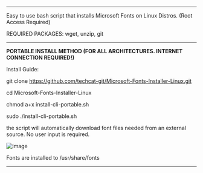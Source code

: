 ______________________________________________________________________________________________________________________________________________________
Easy to use bash script that installs Microsoft Fonts on Linux Distros.
(Root Access Required)

REQUIRED PACKAGES:
wget, unzip, git
______________________________________________________________________________________________________________________________________________________
**PORTABLE INSTALL METHOD (FOR ALL ARCHITECTURES. INTERNET CONNECTION REQUIRED!)**

Install Guide:

git clone https://github.com/techcat-git/Microsoft-Fonts-Installer-Linux.git

cd Microsoft-Fonts-Installer-Linux

chmod a+x install-cli-portable.sh

sudo ./install-cli-portable.sh

the script will automatically download font files needed from an external source. No user input is required.

![image](https://github.com/user-attachments/assets/0abdb1da-4837-4467-bd93-b2bfffe684c9)

Fonts are installed to /usr/share/fonts
______________________________________________________________________________________________________________________________________________________

